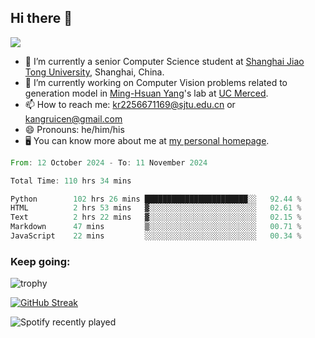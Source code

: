 ## Hi there 👋

![](https://komarev.com/ghpvc/?username=Kr-Panghu)
- 🌱 I’m currently a senior Computer Science student at [Shanghai Jiao Tong University](https://www.sjtu.edu.cn), Shanghai, China.
- 🔭 I’m currently working on Computer Vision problems related to generation model in [Ming-Hsuan Yang](https://faculty.ucmerced.edu/mhyang/)'s lab at [UC Merced](https://www.ucmerced.edu/).
- 📫 How to reach me: kr2256671169@sjtu.edu.cn or kangruicen@gmail.com
- 😄 Pronouns: he/him/his
- 🖥️ You can know more about me at [my personal homepage](https://kr-panghu.github.io).

<!--START_SECTION:waka-->

```rust
From: 12 October 2024 - To: 11 November 2024

Total Time: 110 hrs 34 mins

Python        102 hrs 26 mins ███████████████████████░░   92.44 %
HTML          2 hrs 53 mins   ▓░░░░░░░░░░░░░░░░░░░░░░░░   02.61 %
Text          2 hrs 22 mins   ▓░░░░░░░░░░░░░░░░░░░░░░░░   02.15 %
Markdown      47 mins         ▒░░░░░░░░░░░░░░░░░░░░░░░░   00.71 %
JavaScript    22 mins         ░░░░░░░░░░░░░░░░░░░░░░░░░   00.34 %
```

<!--END_SECTION:waka-->

<h3 align="left">Keep going:</h3>

![trophy](https://github-profile-trophy.vercel.app/?username=Kr-Panghu&theme=onedark&title=MultiLanguage,Stars,Followers,Repositories,Commits,Experience)

[![GitHub Streak](https://github-readme-streak-stats.herokuapp.com/?user=Kr-Panghu)](https://git.io/streak-stats)

![Spotify recently played](https://spotify-recently-played-readme.vercel.app/api?user=313cmgdfngjjlfotpedtywb7cpca)

